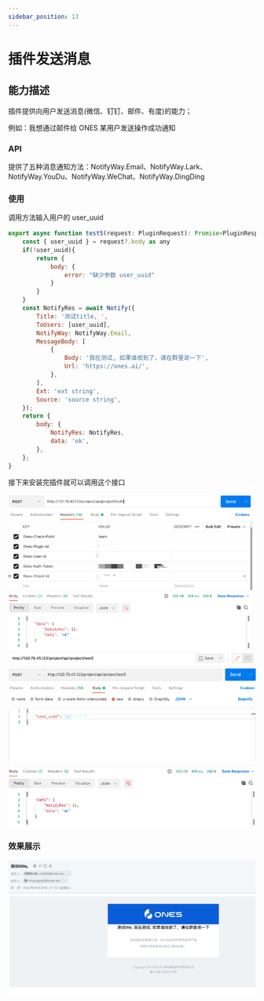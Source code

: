 ```yaml
---
sidebar_position: 13
---
```


# 插件发送消息

## 能力描述

插件提供向用户发送消息(微信、钉钉、邮件、有度)的能力；

例如：我想通过邮件给 ONES 某用户发送操作成功通知

### API

提供了五种消息通知方法：NotifyWay.Email、NotifyWay.Lark、NotifyWay.YouDu、NotifyWay.WeChat、NotifyWay.DingDing

### 使用

调用方法输入用户的 user_uuid

```javascript
export async function test5(request: PluginRequest): Promise<PluginResponse> {
    const { user_uuid } = request?.body as any
    if(!user_uuid){
        return {
            body: {
                error: "缺少参数 user_uuid"
            }
        }
    }
    const NotifyRes = await Notify({
        Title: '测试title, ',
        ToUsers: [user_uuid],
        NotifyWay: NotifyWay.Email,
        MessageBody: [
            {
                Body: '我在测试, 如果谁收到了，请在群里说一下',
                Url: 'https://ones.ai/',
            },
        ],
        Ext: 'ext string',
        Source: 'source string',
    });
    return {
        body: {
            NotifyRes: NotifyRes,
            data: 'ok',
        },
    };
}
```

接下来安装完插件就可以调用这个接口

![image](send1.png)
![image](send2.png)

### 效果展示

![image](send3.png)
